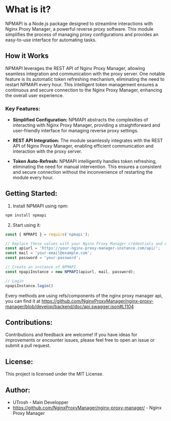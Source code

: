 # What is it?
NPMAPI is a Node.js package designed to streamline interactions with Nginx Proxy Manager, a powerful reverse proxy software. This module simplifies the process of managing proxy configurations and provides an easy-to-use interface for automating tasks.

## How it Works
NPMAPI leverages the REST API of Nginx Proxy Manager, allowing seamless integration and communication with the proxy server. One notable feature is its automatic token refreshing mechanism, eliminating the need to restart NPMAPI every hour. This intelligent token management ensures a continuous and secure connection to the Nginx Proxy Manager, enhancing the overall user experience.

### Key Features:
- **Simplified Configuration:** NPMAPI abstracts the complexities of interacting with Nginx Proxy Manager, providing a straightforward and user-friendly interface for managing reverse proxy settings.

- **REST API Integration:** The module seamlessly integrates with the REST API of Nginx Proxy Manager, enabling efficient communication and interaction with the proxy server.

- **Token Auto-Refresh:** NPMAPI intelligently handles token refreshing, eliminating the need for manual intervention. This ensures a consistent and secure connection without the inconvenience of restarting the module every hour.

## Getting Started:
1. Install NPMAPI using npm:
```bash
npm install npmapi
```

2. Start using it:
```js
const { NPMAPI } = require('npmapi');

// Replace these values with your Nginx Proxy Manager credentials and API URL
const apiurl = 'https://your-nginx-proxy-manager-instance.com/api/';
const mail = 'your-email@example.com';
const password = 'your-password';

// Create an instance of NPMAPI
const npapiInstance = new NPMAPI(apiurl, mail, password);

// Login
npapiInstance.login()
```

Every methods are using refs/components of the nginx proxy manager api, you can find it at https://github.com/NginxProxyManager/nginx-proxy-manager/blob/develop/backend/doc/api.swagger.json#L1104

## Contributions:
Contributions and feedback are welcome! If you have ideas for improvements or encounter issues, please feel free to open an issue or submit a pull request.

## License:
This project is licensed under the MIT License.

## Author:
* UTrosh - Main Developper
* https://github.com/NginxProxyManager/nginx-proxy-manager/ - Nginx Proxy Manager
